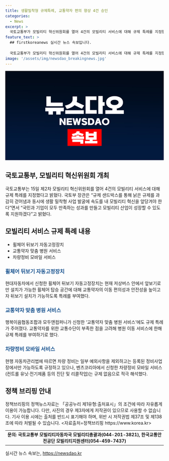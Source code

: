```yaml
---
title: 생활밀착형 규제특례, 교통약자 편의 향상 4건 승인
categories:
  - News
excerpt: >
  국토교통부가 모빌리티 혁신위원회를 열어 4건의 모빌리티 서비스에 대해 규제 특례를 지정했다. 특히, 현대자동차의 휠체어 뒤보기 자동고정장치가 저상버스 내 뒤보기로도 설치가 가능하도록 특례를 받았으며, 교통약자 맞춤 병원 서비스와 차량정비 모바일 서비스도 규제 특례를 부여받았다. 국토부 장관은 규제 샌드박스를 통해 모빌리티 혁신을 촉진하고 모빌리티 산업의 성장을 지원하겠다고 밝혔다. (출처: 정책브리핑 www.korea.kr)
feature_text: >
  ## firstkoreanews 실시간 뉴스 속보입니다.

  국토교통부가 모빌리티 혁신위원회를 열어 4건의 모빌리티 서비스에 대해 규제 특례를 지정했다. 특히, 현대자동차의 휠체어 뒤보기 자동고정장치가 저상버스 내 뒤보기로도 설치가 가능하도록 특례를 받았으며, 교통약자 맞춤 병원 서비스와 차량정비 모바일 서비스도 규제 특례를 부여받았다. 국토부 장관은 규제 샌드박스를 통해 모빌리티 혁신을 촉진하고 모빌리티 산업의 성장을 지원하겠다고 밝혔다. (출처: 정책브리핑 www.korea.kr)
image: '/assets/img/newsdao_breakingnews.jpg'
---
```


<p><img src="/assets/img/newsdao_breakingnews.jpg" alt="firstkoreanews 속보" /></p>

<h2 data-ke-size="size26">국토교통부, 모빌리티 혁신위원회 개최</h2>

<p data-ke-size="size16">국토교통부는 15일 제2차 모빌리티 혁신위원회를 열어 4건의 모빌리티 서비스에 대해 규제 특례를 지정했다고 밝혔다. 국토부 장관은 “규제 샌드박스를 통해 낡은 규제를 과감히 걷어냄과 동시에 생활 밀착형 사업 발굴에 속도를 내 모빌리티 혁신을 앞당겨야 한다”면서 “국민과 기업이 모두 만족하는 성과를 만들고 모빌리티 산업이 성장할 수 있도록 지원하겠다”고 밝혔다.</p>

<h2 data-ke-size="size26">모빌리티 서비스 규제 특례 내용</h2>

<ul>
  <li>휠체어 뒤보기 자동고정장치</li>
  <li>교통약자 맞춤 병원 서비스</li>
  <li>차량정비 모바일 서비스</li>
</ul>

<h3 data-ke-size="size24"><b><span style="color: #1a5490;">휠체어 뒤보기 자동고정장치</span></b></h3>

<p data-ke-size="size16">현대자동차에서 신청한 휠체어 뒤보기 자동고정장치는 현재 저상버스 안에서 앞보기로만 설치가 가능한 휠체어 탑승 공간에 대해 교통약자의 이동 편의성과 안전성을 높이고자 뒤보기 설치가 가능하도록 특례를 부여했다.</p>

<h3 data-ke-size="size24"><b><span style="color: #1a5490;">교통약자 맞춤 병원 서비스</span></b></h3>

<p data-ke-size="size16">행복이음협동조합과 모두앤컴퍼니가 신청한 ‘교통약자 맞춤 병원 서비스’에도 규제 특례가 주어졌다. 교통약자를 위한 교통수단이 부족한 점을 고려해 병원 이동 서비스에 한해 규제 특례를 부여하기로 했다.</p>

<h3 data-ke-size="size24"><b><span style="color: #1a5490;">차량정비 모바일 서비스</span></b></h3>

<p data-ke-size="size16">현행 자동차관리법에 따르면 차량 정비는 일부 예외사항을 제외하고는 등록된 정비사업장에서만 가능하도록 규정하고 있으나, 벤츠코리아에서 신청한 차량정비 모바일 서비스(컨트롤 유닛·전기제품 등의 진단 및 리콜작업)는 규제 없음으로 적극 해석했다.</p>

<h2 data-ke-size="size26">정책 브리핑 안내</h2>

<p data-ke-size="size16">정책브리핑의 정책뉴스자료는 「공공누리 제1유형:출처표시」의 조건에 따라 자유롭게 이용이 가능합니다. 다만, 사진의 경우 제3자에게 저작권이 있으므로 사용할 수 없습니다. 기사 이용 시에는 출처를 반드시 표기해야 하며, 위반 시 저작권법 제37조 및 제138조에 따라 처벌될 수 있습니다. <자료출처=정책브리핑 https://www.korea.kr></p>

<table style="width: 100%;">
<tbody>
<tr>
<td style="text-align: center; height: 17px;"><b>문의: 국토교통부 모빌리티자동차국 모빌리티총괄과(044-201-3821), 한국교통안전공단 모빌리티지원센터(054-459-7437)</b></td>
</tr>
</tbody>
</table>

<p data-ke-size="size16"></p>
실시간 뉴스 속보는, <a href="https://newsdao.kr" rel="dofollow">https://newsdao.kr</a>


